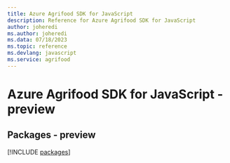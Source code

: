 ```yaml
---
title: Azure Agrifood SDK for JavaScript
description: Reference for Azure Agrifood SDK for JavaScript
author: joheredi
ms.author: joheredi
ms.data: 07/18/2023
ms.topic: reference
ms.devlang: javascript
ms.service: agrifood
---
```

# Azure Agrifood SDK for JavaScript - preview
## Packages - preview
[!INCLUDE [packages](agrifood-index.md)]